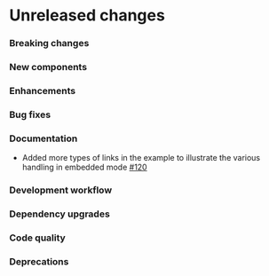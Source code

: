 # Unreleased changes

### Breaking changes

### New components

### Enhancements

### Bug fixes

### Documentation

- Added more types of links in the example to illustrate the various handling in embedded
  mode [#120](https://github.com/envoy/polarwind/pull/120)

### Development workflow

### Dependency upgrades

### Code quality

### Deprecations
